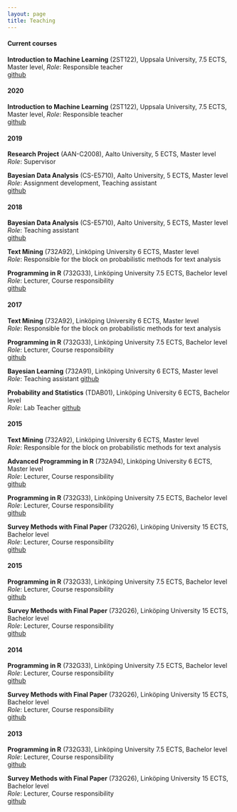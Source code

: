 ```yaml
---
layout: page
title: Teaching
---
```





#### Current courses

**Introduction to Machine Learning** (2ST122), Uppsala University, 7.5 ECTS, Master level,
*Role*: Responsible teacher <br/>
[github](https://github.com/MansMeg/IntroML)


#### 2020

**Introduction to Machine Learning** (2ST122), Uppsala University, 7.5 ECTS, Master level,
*Role*: Responsible teacher <br/>
[github](https://github.com/MansMeg/IntroML)


#### 2019

**Research Project** (AAN-C2008), Aalto University, 5 ECTS, Master level <br/>
*Role*: Supervisor


**Bayesian Data Analysis** (CS-E5710), Aalto University, 5 ECTS, Master level <br/>
*Role*: Assignment development, Teaching assistant <br/>
[github](https://github.com/avehtari/BDA_course_Aalto)


#### 2018

**Bayesian Data Analysis** (CS-E5710), Aalto University, 5 ECTS, Master level <br/>
*Role*: Teaching assistant <br/>
[github](https://github.com/avehtari/BDA_course_Aalto)


**Text Mining** (732A92), Linköping University 6 ECTS, Master level <br/>
*Role*: Responsible for the block on probabilistic methods for text analysis


**Programming in R** (732G33), Linköping University 7.5 ECTS, Bachelor level <br/>
*Role*: Lecturer, Course responsibility <br/>
[github](https://github.com/STIMALiU/KursRprgm)


#### 2017

**Text Mining** (732A92), Linköping University 6 ECTS, Master level <br/>
*Role*: Responsible for the block on probabilistic methods for text analysis

**Programming in R** (732G33), Linköping University 7.5 ECTS, Bachelor level <br/>
*Role*: Lecturer, Course responsibility <br/>
[github](https://github.com/STIMALiU/KursRprgm)

**Bayesian Learning** (732A91), Linköping University 6 ECTS, Master level <br/>
*Role*: Teaching assistant
[github](https://github.com/STIMALiU/BayesLearnCourse)

**Probability and Statistics** (TDAB01), Linköping University 6 ECTS, Bachelor level  <br/>
*Role*: Lab Teacher
[github](https://github.com/STIMALiU/IntroStatsForCSCourse)


#### 2015

**Text Mining** (732A92), Linköping University 6 ECTS, Master level <br/>
*Role*: Responsible for the block on probabilistic methods for text analysis

**Advanced Programming in R** (732A94), Linköping University 6 ECTS, Master level <br/>
*Role*: Lecturer, Course responsibility <br/>
[github](https://github.com/STIMALiU/AdvRCourse)

**Programming in R** (732G33), Linköping University 7.5 ECTS, Bachelor level <br/>
*Role*: Lecturer, Course responsibility <br/>
[github](https://github.com/STIMALiU/KursRprgm)

**Survey Methods with Final Paper** (732G26), Linköping University 15 ECTS, Bachelor level <br/>
*Role*: Lecturer, Course responsibility <br/>
[github](https://github.com/STIMALiU/KursSvyMeth)


#### 2015

**Programming in R** (732G33), Linköping University 7.5 ECTS, Bachelor level <br/>
*Role*: Lecturer, Course responsibility <br/>
[github](https://github.com/STIMALiU/KursRprgm)

**Survey Methods with Final Paper** (732G26), Linköping University 15 ECTS, Bachelor level <br/>
*Role*: Lecturer, Course responsibility <br/>
[github](https://github.com/STIMALiU/KursSvyMeth)


#### 2014

**Programming in R** (732G33), Linköping University 7.5 ECTS, Bachelor level <br/>
*Role*: Lecturer, Course responsibility <br/>
[github](https://github.com/STIMALiU/KursRprgm)

**Survey Methods with Final Paper** (732G26), Linköping University 15 ECTS, Bachelor level <br/>
*Role*: Lecturer, Course responsibility <br/>
[github](https://github.com/STIMALiU/KursSvyMeth)

#### 2013

**Programming in R** (732G33), Linköping University 7.5 ECTS, Bachelor level <br/>
*Role*: Lecturer, Course responsibility <br/>
[github](https://github.com/STIMALiU/KursRprgm)

**Survey Methods with Final Paper** (732G26), Linköping University 15 ECTS, Bachelor level <br/>
*Role*: Lecturer, Course responsibility <br/>
[github](https://github.com/STIMALiU/KursSvyMeth)
